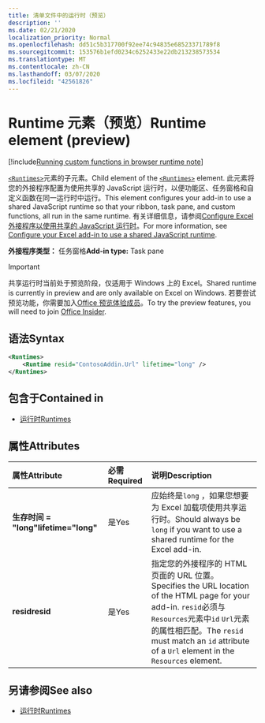 ```yaml
---
title: 清单文件中的运行时（预览）
description: ''
ms.date: 02/21/2020
localization_priority: Normal
ms.openlocfilehash: dd51c5b317700f92ee74c94835e68523371789f8
ms.sourcegitcommit: 153576b1efd0234c6252433e22db213238573534
ms.translationtype: MT
ms.contentlocale: zh-CN
ms.lasthandoff: 03/07/2020
ms.locfileid: "42561826"
---
```

# <a name="runtime-element-preview"></a><span data-ttu-id="316de-102">Runtime 元素（预览）</span><span class="sxs-lookup"><span data-stu-id="316de-102">Runtime element (preview)</span></span>

[!include[Running custom functions in browser runtime note](../../includes/excel-shared-runtime-preview-note.md)]

<span data-ttu-id="316de-103">[`<Runtimes>`](runtimes.md)元素的子元素。</span><span class="sxs-lookup"><span data-stu-id="316de-103">Child element of the [`<Runtimes>`](runtimes.md) element.</span></span> <span data-ttu-id="316de-104">此元素将您的外接程序配置为使用共享的 JavaScript 运行时，以便功能区、任务窗格和自定义函数在同一运行时中运行。</span><span class="sxs-lookup"><span data-stu-id="316de-104">This element configures your add-in to use a shared JavaScript runtime so that your ribbon, task pane, and custom functions, all run in the same runtime.</span></span> <span data-ttu-id="316de-105">有关详细信息，请参阅[Configure Excel 外接程序以使用共享的 JavaScript 运行时](../../excel/configure-your-add-in-to-use-a-shared-runtime.md)。</span><span class="sxs-lookup"><span data-stu-id="316de-105">For more information, see [Configure your Excel add-in to use a shared JavaScript runtime](../../excel/configure-your-add-in-to-use-a-shared-runtime.md).</span></span>

<span data-ttu-id="316de-106">**外接程序类型：** 任务窗格</span><span class="sxs-lookup"><span data-stu-id="316de-106">**Add-in type:** Task pane</span></span>

> [!IMPORTANT]
> <span data-ttu-id="316de-107">共享运行时当前处于预览阶段，仅适用于 Windows 上的 Excel。</span><span class="sxs-lookup"><span data-stu-id="316de-107">Shared runtime is currently in preview and are only available on Excel on Windows.</span></span> <span data-ttu-id="316de-108">若要尝试预览功能，你需要加入[Office 预览体验成员](https://insider.office.com/)。</span><span class="sxs-lookup"><span data-stu-id="316de-108">To try the preview features, you will need to join [Office Insider](https://insider.office.com/).</span></span>

## <a name="syntax"></a><span data-ttu-id="316de-109">语法</span><span class="sxs-lookup"><span data-stu-id="316de-109">Syntax</span></span>

```XML
<Runtimes>
    <Runtime resid="ContosoAddin.Url" lifetime="long" />
</Runtimes>
```

## <a name="contained-in"></a><span data-ttu-id="316de-110">包含于</span><span class="sxs-lookup"><span data-stu-id="316de-110">Contained in</span></span>

- [<span data-ttu-id="316de-111">运行时</span><span class="sxs-lookup"><span data-stu-id="316de-111">Runtimes</span></span>](runtimes.md)

## <a name="attributes"></a><span data-ttu-id="316de-112">属性</span><span class="sxs-lookup"><span data-stu-id="316de-112">Attributes</span></span>

|  <span data-ttu-id="316de-113">属性</span><span class="sxs-lookup"><span data-stu-id="316de-113">Attribute</span></span>  |  <span data-ttu-id="316de-114">必需</span><span class="sxs-lookup"><span data-stu-id="316de-114">Required</span></span>  |  <span data-ttu-id="316de-115">说明</span><span class="sxs-lookup"><span data-stu-id="316de-115">Description</span></span>  |
|:-----|:-----|:-----|
|  <span data-ttu-id="316de-116">**生存时间 = "long"**</span><span class="sxs-lookup"><span data-stu-id="316de-116">**lifetime="long"**</span></span>  |  <span data-ttu-id="316de-117">是</span><span class="sxs-lookup"><span data-stu-id="316de-117">Yes</span></span>  | <span data-ttu-id="316de-118">应始终是`long` ，如果您想要为 Excel 加载项使用共享运行时。</span><span class="sxs-lookup"><span data-stu-id="316de-118">Should always be `long` if you want to use a shared runtime for the Excel add-in.</span></span> |
|  <span data-ttu-id="316de-119">**resid**</span><span class="sxs-lookup"><span data-stu-id="316de-119">**resid**</span></span>  |  <span data-ttu-id="316de-120">是</span><span class="sxs-lookup"><span data-stu-id="316de-120">Yes</span></span>  | <span data-ttu-id="316de-121">指定您的外接程序的 HTML 页面的 URL 位置。</span><span class="sxs-lookup"><span data-stu-id="316de-121">Specifies the URL location of the HTML page for your add-in.</span></span> <span data-ttu-id="316de-122">`resid`必须与`Resources`元素中`id` `Url`元素的属性相匹配。</span><span class="sxs-lookup"><span data-stu-id="316de-122">The `resid` must match an `id` attribute of a `Url` element in the `Resources` element.</span></span> |

## <a name="see-also"></a><span data-ttu-id="316de-123">另请参阅</span><span class="sxs-lookup"><span data-stu-id="316de-123">See also</span></span>

- [<span data-ttu-id="316de-124">运行时</span><span class="sxs-lookup"><span data-stu-id="316de-124">Runtimes</span></span>](runtimes.md)
